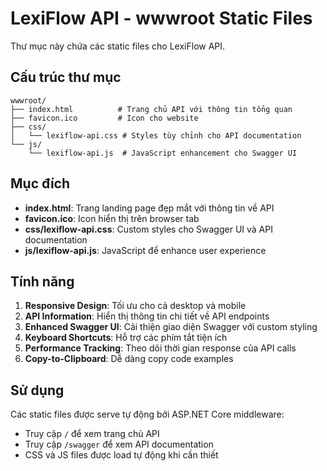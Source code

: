 # LexiFlow API - wwwroot Static Files

Thư mục này chứa các static files cho LexiFlow API.

## Cấu trúc thư mục

```
wwwroot/
├── index.html          # Trang chủ API với thông tin tổng quan
├── favicon.ico         # Icon cho website
├── css/
│   └── lexiflow-api.css # Styles tùy chỉnh cho API documentation
└── js/
    └── lexiflow-api.js  # JavaScript enhancement cho Swagger UI
```

## Mục đích

- **index.html**: Trang landing page đẹp mắt với thông tin về API
- **favicon.ico**: Icon hiển thị trên browser tab
- **css/lexiflow-api.css**: Custom styles cho Swagger UI và API documentation
- **js/lexiflow-api.js**: JavaScript để enhance user experience

## Tính năng

1. **Responsive Design**: Tối ưu cho cả desktop và mobile
2. **API Information**: Hiển thị thông tin chi tiết về API endpoints
3. **Enhanced Swagger UI**: Cải thiện giao diện Swagger với custom styling
4. **Keyboard Shortcuts**: Hỗ trợ các phím tắt tiện ích
5. **Performance Tracking**: Theo dõi thời gian response của API calls
6. **Copy-to-Clipboard**: Dễ dàng copy code examples

## Sử dụng

Các static files được serve tự động bởi ASP.NET Core middleware:
- Truy cập `/` để xem trang chủ API
- Truy cập `/swagger` để xem API documentation
- CSS và JS files được load tự động khi cần thiết